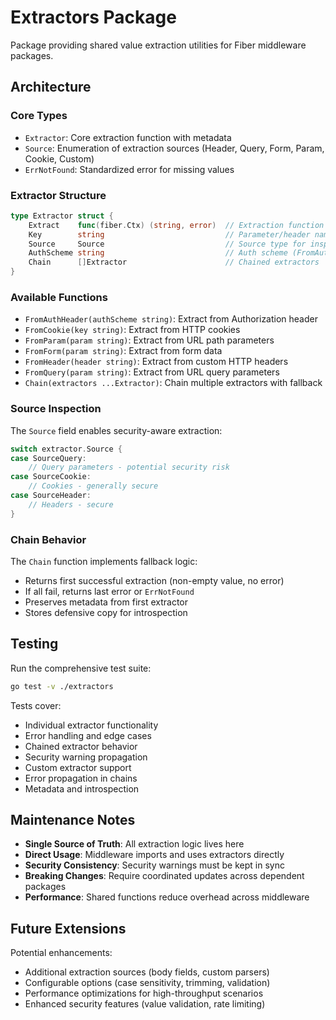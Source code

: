 # Extractors Package

Package providing shared value extraction utilities for Fiber middleware packages.

## Architecture

### Core Types

- `Extractor`: Core extraction function with metadata
- `Source`: Enumeration of extraction sources (Header, Query, Form, Param, Cookie, Custom)
- `ErrNotFound`: Standardized error for missing values

### Extractor Structure

```go
type Extractor struct {
    Extract    func(fiber.Ctx) (string, error)  // Extraction function
    Key        string                           // Parameter/header name
    Source     Source                           // Source type for inspection
    AuthScheme string                           // Auth scheme (FromAuthHeader)
    Chain      []Extractor                      // Chained extractors
}
```

### Available Functions

- `FromAuthHeader(authScheme string)`: Extract from Authorization header
- `FromCookie(key string)`: Extract from HTTP cookies
- `FromParam(param string)`: Extract from URL path parameters
- `FromForm(param string)`: Extract from form data
- `FromHeader(header string)`: Extract from custom HTTP headers
- `FromQuery(param string)`: Extract from URL query parameters
- `Chain(extractors ...Extractor)`: Chain multiple extractors with fallback

### Source Inspection

The `Source` field enables security-aware extraction:

```go
switch extractor.Source {
case SourceQuery:
    // Query parameters - potential security risk
case SourceCookie:
    // Cookies - generally secure
case SourceHeader:
    // Headers - secure
}
```

### Chain Behavior

The `Chain` function implements fallback logic:

- Returns first successful extraction (non-empty value, no error)
- If all fail, returns last error or `ErrNotFound`
- Preserves metadata from first extractor
- Stores defensive copy for introspection

## Testing

Run the comprehensive test suite:

```bash
go test -v ./extractors
```

Tests cover:

- Individual extractor functionality
- Error handling and edge cases
- Chained extractor behavior
- Security warning propagation
- Custom extractor support
- Error propagation in chains
- Metadata and introspection

## Maintenance Notes

- **Single Source of Truth**: All extraction logic lives here
- **Direct Usage**: Middleware imports and uses extractors directly
- **Security Consistency**: Security warnings must be kept in sync
- **Breaking Changes**: Require coordinated updates across dependent packages
- **Performance**: Shared functions reduce overhead across middleware

## Future Extensions

Potential enhancements:

- Additional extraction sources (body fields, custom parsers)
- Configurable options (case sensitivity, trimming, validation)
- Performance optimizations for high-throughput scenarios
- Enhanced security features (value validation, rate limiting)
